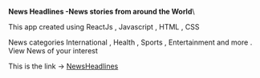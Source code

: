 **News Headlines -News stories from around the World**\

This app created using ReactJs , Javascript , HTML , CSS

News categories International , Health , Sports , Entertainment and more . View News of your interest

This is the link -> [NewsHeadlines](https://shauryatripaathi.github.io/news-headlines/)




